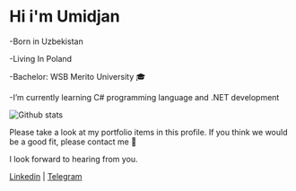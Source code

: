 # Hi i'm Umidjan

-Born in Uzbekistan 

-Living In Poland 

-Bachelor: WSB Merito University 🎓

-I’m currently learning C# programming language and .NET development
   
![Github stats](https://github-readme-stats.vercel.app/api?username=UmidjanDeveloper&show_icons=true&theme=dark)

Please take a look at my portfolio items in this profile. If you think we would be a good fit, please contact me 💬

I look forward to hearing from you.

[Linkedin](https://www.linkedin.com/in/umidjan-zaxiddinovich-15a54620a) |                              [Telegram](https://t.me/ZaxiddinovichDev)
